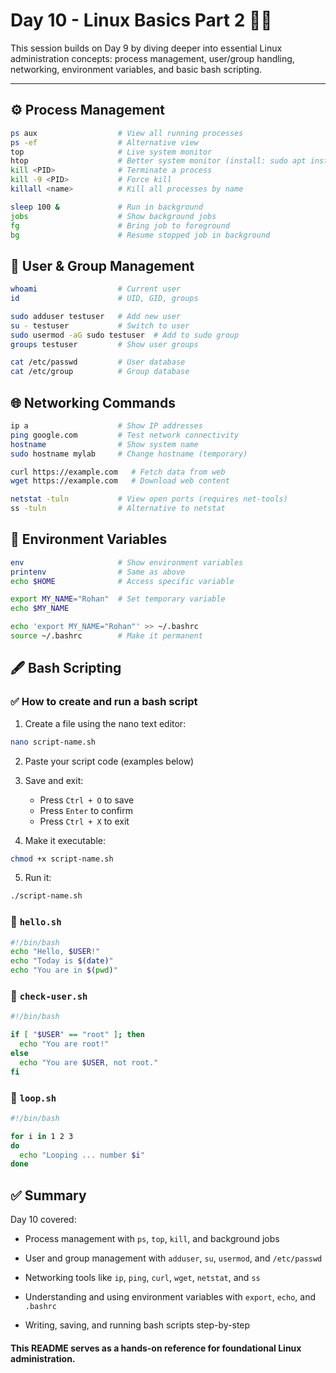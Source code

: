 # Day 10 - Linux Basics Part 2 🧠🐧

This session builds on Day 9 by diving deeper into essential Linux administration concepts: process management, user/group handling, networking, environment variables, and basic bash scripting.

---

## ⚙️ Process Management

```bash
ps aux                  # View all running processes
ps -ef                  # Alternative view
top                     # Live system monitor
htop                    # Better system monitor (install: sudo apt install htop)
kill <PID>              # Terminate a process
kill -9 <PID>           # Force kill
killall <name>          # Kill all processes by name

sleep 100 &             # Run in background
jobs                    # Show background jobs
fg                      # Bring job to foreground
bg                      # Resume stopped job in background
```

## 👥 User & Group Management
```bash
whoami                  # Current user
id                      # UID, GID, groups

sudo adduser testuser   # Add new user
su - testuser           # Switch to user
sudo usermod -aG sudo testuser  # Add to sudo group
groups testuser         # Show user groups

cat /etc/passwd         # User database
cat /etc/group          # Group database
```

## 🌐 Networking Commands
```bash
ip a                    # Show IP addresses
ping google.com         # Test network connectivity
hostname                # Show system name
sudo hostname mylab     # Change hostname (temporary)

curl https://example.com   # Fetch data from web
wget https://example.com   # Download web content

netstat -tuln           # View open ports (requires net-tools)
ss -tuln                # Alternative to netstat
```

## 🌱 Environment Variables
```bash
env                     # Show environment variables
printenv                # Same as above
echo $HOME              # Access specific variable

export MY_NAME="Rohan"  # Set temporary variable
echo $MY_NAME

echo 'export MY_NAME="Rohan"' >> ~/.bashrc
source ~/.bashrc        # Make it permanent
```

## 🖋️ Bash Scripting

### ✅ How to create and run a bash script

1. Create a file using the nano text editor:
```bash
nano script-name.sh
```

2. Paste your script code (examples below)

3. Save and exit:
    - Press ```Ctrl + O``` to save
    - Press ```Enter``` to confirm
    - Press ```Ctrl + X``` to exit

4. Make it executable:
```bash
chmod +x script-name.sh
```

5. Run it:
```bash
./script-name.sh
```

### 📄 ```hello.sh```
```bash
#!/bin/bash
echo "Hello, $USER!"
echo "Today is $(date)"
echo "You are in $(pwd)"
```

### 📄 ```check-user.sh```
```bash
#!/bin/bash

if [ "$USER" == "root" ]; then
  echo "You are root!"
else
  echo "You are $USER, not root."
fi
```

### 📄 ```loop.sh```
```bash
#!/bin/bash

for i in 1 2 3
do
  echo "Looping ... number $i"
done
```

## ✅ Summary

Day 10 covered:
- Process management with ```ps```, ```top```, ```kill```, and background jobs

- User and group management with ```adduser```, ```su```, ```usermod```, and ```/etc/passwd```

- Networking tools like ```ip```, ```ping```, ```curl```, ```wget```, ```netstat```, and ```ss```

- Understanding and using environment variables with ```export```, ```echo```, and ```.bashrc```

- Writing, saving, and running bash scripts step-by-step

#### This README serves as a hands-on reference for foundational Linux administration.